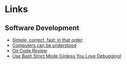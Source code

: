 # Links

## Software Development

* [Simple, correct, fast: in that order](https://drewdevault.com/2018/07/09/Simple-correct-fast.html)
* [Computers can be understood](https://blog.nelhage.com/post/computers-can-be-understood/)
* [On Code Review](https://medium.com/@9len/on-code-review-16ea85f7c585)
* [Use Bash Strict Mode (Unless You Love Debugging)](http://redsymbol.net/articles/unofficial-bash-strict-mode/)

